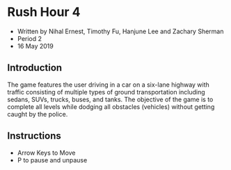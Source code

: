 # Rush Hour 4

- Written by Nihal Ernest, Timothy Fu, Hanjune Lee and Zachary Sherman
- Period 2
- 16 May 2019

## Introduction

The game features the user driving in a car on a six-lane highway with traffic
consisting of multiple types of ground transportation including sedans, SUVs, trucks, buses, and
tanks. The objective of the game is to complete all levels while dodging all obstacles (vehicles)
without getting caught by the police.

## Instructions

- Arrow Keys to Move
- P to pause and unpause
